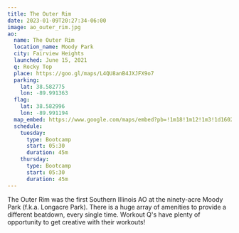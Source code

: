 ```yaml
---
title: The Outer Rim
date: 2023-01-09T20:27:34-06:00
image: ao_outer_rim.jpg
ao:
  name: The Outer Rim
  location_name: Moody Park
  city: Fairview Heights
  launched: June 15, 2021
  q: Rocky Top
  place: https://goo.gl/maps/L4QU8anB4JXJFX9o7
  parking:
    lat: 38.582775
    lon: -89.991363
  flag:
    lat: 38.582996
    lon: -89.991194
  map_embed: https://www.google.com/maps/embed?pb=!1m18!1m12!1m3!1d1602.0807840331947!2d-89.98994065869698!3d38.58261799999999!2m3!1f0!2f0!3f0!3m2!1i1024!2i768!4f13.1!3m3!1m2!1s0!2zMzjCsDM0JzU3LjQiTiA4OcKwNTknMjcuNyJX!5e1!3m2!1sen!2sus!4v1673557091879!5m2!1sen!2sus
  schedule:
    tuesday:
      type: Bootcamp
      start: 05:30
      duration: 45m
    thursday:
      type: Bootcamp
      start: 05:30
      duration: 45m
---
```

The Outer Rim was the first Southern Illinois AO at the ninety-acre Moody Park (f.k.a. Longacre Park).
There is a huge array of amenities to provide a different beatdown, every single time.
Workout Q's have plenty of opportunity to get creative with their workouts!
